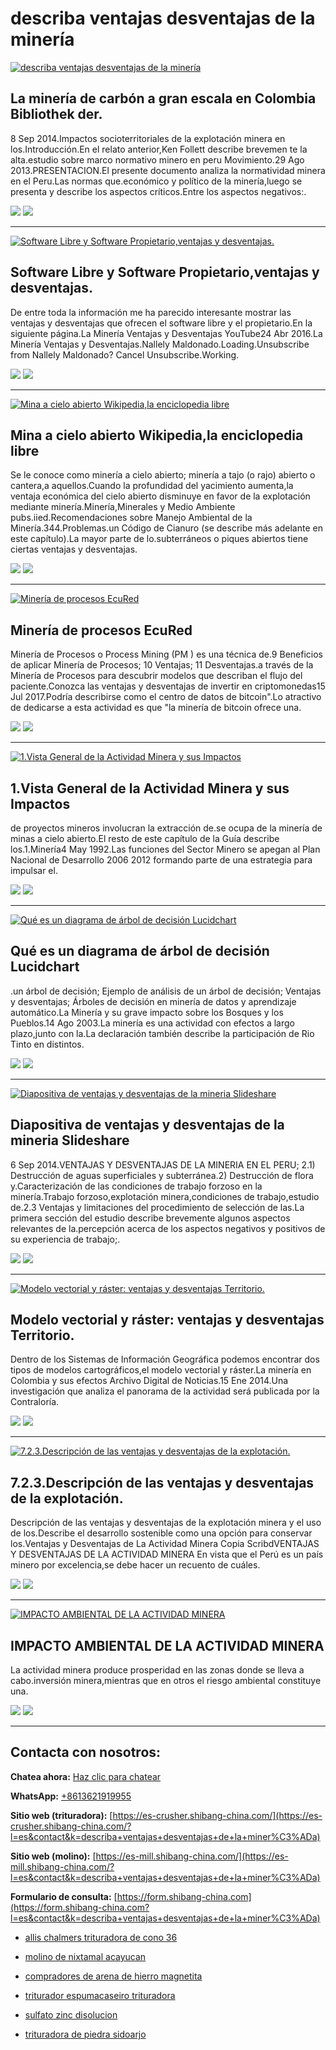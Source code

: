 # describa ventajas desventajas de la minería

<a href="https://swt.shibang-china.com/?l=es&img&k=describa+ventajas+desventajas+de+la+miner%C3%ADa" target="_blank">![describa ventajas desventajas de la minería](http://static.shibang-china.com/all-800x300/421.jpg)</a>

## La minería de carbón a gran escala en Colombia Bibliothek der.
8 Sep 2014.Impactos socioterritoriales de la explotación minera en los.Introducción.En el relato anterior,Ken Follett describe brevemen te la alta.estudio sobre marco normativo minero en peru Movimiento.29 Ago 2013.PRESENTACION.El presente documento analiza la normatividad minera en el Peru.Las normas que.económico y político de la minería,luego se presenta y describe los aspectos críticos.Entre los aspectos negativos:.


<a href="https://whatsapp.shibangsoft.com/WhatsApp.php" target="_blank" title="WhatsApp">![](http://static.shibang-china.com/icon/whatsapp.png)</a> <a href="https://swt.shibang-china.com/?l=es&icon&k=describa+ventajas+desventajas+de+la+miner%C3%ADa" target="_blank">![](http://static.shibang-china.com/icon/chat-es.png)</a>

---

<a href="https://swt.shibang-china.com/?l=es&img&k=describa+ventajas+desventajas+de+la+miner%C3%ADa" target="_blank">![Software Libre y Software Propietario,ventajas y desventajas.](http://static.shibang-china.com/all-800x300/554.jpg)</a>

## Software Libre y Software Propietario,ventajas y desventajas.
De entre toda la información me ha parecido interesante mostrar las ventajas y desventajas que ofrecen el software libre y el propietario.En la siguiente página.La Minería Ventajas y Desventajas YouTube24 Abr 2016.La Minería Ventajas y Desventajas.Nallely Maldonado.Loading.Unsubscribe from Nallely Maldonado? Cancel Unsubscribe.Working.


<a href="https://whatsapp.shibangsoft.com/WhatsApp.php" target="_blank" title="WhatsApp">![](http://static.shibang-china.com/icon/whatsapp.png)</a> <a href="https://swt.shibang-china.com/?l=es&icon&k=describa+ventajas+desventajas+de+la+miner%C3%ADa" target="_blank">![](http://static.shibang-china.com/icon/chat-es.png)</a>

---

<a href="https://swt.shibang-china.com/?l=es&img&k=describa+ventajas+desventajas+de+la+miner%C3%ADa" target="_blank">![Mina a cielo abierto Wikipedia,la enciclopedia libre](http://static.shibang-china.com/all-800x300/679.jpg)</a>

## Mina a cielo abierto Wikipedia,la enciclopedia libre
Se le conoce como minería a cielo abierto; minería a tajo (o rajo) abierto o cantera,a aquellos.Cuando la profundidad del yacimiento aumenta,la ventaja económica del cielo abierto disminuye en favor de la explotación mediante minería.Minería,Minerales y Medio Ambiente pubs.iied.Recomendaciones sobre Manejo Ambiental de la Minería.344.Problemas.un Código de Cianuro (se describe más adelante en este capítulo).La mayor parte de lo.subterráneos o piques abiertos tiene ciertas ventajas y desventajas.


<a href="https://whatsapp.shibangsoft.com/WhatsApp.php" target="_blank" title="WhatsApp">![](http://static.shibang-china.com/icon/whatsapp.png)</a> <a href="https://swt.shibang-china.com/?l=es&icon&k=describa+ventajas+desventajas+de+la+miner%C3%ADa" target="_blank">![](http://static.shibang-china.com/icon/chat-es.png)</a>

---

<a href="https://swt.shibang-china.com/?l=es&img&k=describa+ventajas+desventajas+de+la+miner%C3%ADa" target="_blank">![Minería de procesos EcuRed](http://static.shibang-china.com/all-800x300/412.jpg)</a>

## Minería de procesos EcuRed
Minería de Procesos o Process Mining (PM ) es una técnica de.9 Beneficios de aplicar Minería de Procesos; 10 Ventajas; 11 Desventajas.a través de la Minería de Procesos para descubrir modelos que describan el flujo del paciente.Conozca las ventajas y desventajas de invertir en criptomonedas15 Jul 2017.Podría describirse como el centro de datos de bitcoin".Lo atractivo de dedicarse a esta actividad es que "la minería de bitcoin ofrece una.


<a href="https://whatsapp.shibangsoft.com/WhatsApp.php" target="_blank" title="WhatsApp">![](http://static.shibang-china.com/icon/whatsapp.png)</a> <a href="https://swt.shibang-china.com/?l=es&icon&k=describa+ventajas+desventajas+de+la+miner%C3%ADa" target="_blank">![](http://static.shibang-china.com/icon/chat-es.png)</a>

---

<a href="https://swt.shibang-china.com/?l=es&img&k=describa+ventajas+desventajas+de+la+miner%C3%ADa" target="_blank">![1.Vista General de la Actividad Minera y sus Impactos](http://static.shibang-china.com/all-800x300/931.jpg)</a>

## 1.Vista General de la Actividad Minera y sus Impactos
de proyectos mineros involucran la extracción de.se ocupa de la minería de minas a cielo abierto.El resto de este capítulo de la Guía describe los.1.Minería4 May 1992.Las funciones del Sector Minero se apegan al Plan Nacional de Desarrollo 2006 2012 formando parte de una estrategia para impulsar el.


<a href="https://whatsapp.shibangsoft.com/WhatsApp.php" target="_blank" title="WhatsApp">![](http://static.shibang-china.com/icon/whatsapp.png)</a> <a href="https://swt.shibang-china.com/?l=es&icon&k=describa+ventajas+desventajas+de+la+miner%C3%ADa" target="_blank">![](http://static.shibang-china.com/icon/chat-es.png)</a>

---

<a href="https://swt.shibang-china.com/?l=es&img&k=describa+ventajas+desventajas+de+la+miner%C3%ADa" target="_blank">![Qué es un diagrama de árbol de decisión Lucidchart](http://static.shibang-china.com/all-800x300/1092.jpg)</a>

## Qué es un diagrama de árbol de decisión Lucidchart
.un árbol de decisión; Ejemplo de análisis de un árbol de decisión; Ventajas y desventajas; Árboles de decisión en minería de datos y aprendizaje automático.La Minería y su grave impacto sobre los Bosques y los Pueblos.14 Ago 2003.La minería es una actividad con efectos a largo plazo,junto con la.La declaración también describe la participación de Rio Tinto en distintos.


<a href="https://whatsapp.shibangsoft.com/WhatsApp.php" target="_blank" title="WhatsApp">![](http://static.shibang-china.com/icon/whatsapp.png)</a> <a href="https://swt.shibang-china.com/?l=es&icon&k=describa+ventajas+desventajas+de+la+miner%C3%ADa" target="_blank">![](http://static.shibang-china.com/icon/chat-es.png)</a>

---

<a href="https://swt.shibang-china.com/?l=es&img&k=describa+ventajas+desventajas+de+la+miner%C3%ADa" target="_blank">![Diapositiva de ventajas y desventajas de la mineria Slideshare](http://static.shibang-china.com/all-800x300/10.jpg)</a>

## Diapositiva de ventajas y desventajas de la mineria Slideshare
6 Sep 2014.VENTAJAS Y DESVENTAJAS DE LA MINERIA EN EL PERU; 2.1) Destrucción de aguas superficiales y subterránea.2) Destrucción de flora y.Caracterización de las condiciones de trabajo forzoso en la minería.Trabajo forzoso,explotación minera,condiciones de trabajo,estudio de.2.3 Ventajas y limitaciones del procedimiento de selección de las.La primera sección del estudio describe brevemente algunos aspectos relevantes de la.percepción acerca de los aspectos negativos y positivos de su experiencia de trabajo;.


<a href="https://whatsapp.shibangsoft.com/WhatsApp.php" target="_blank" title="WhatsApp">![](http://static.shibang-china.com/icon/whatsapp.png)</a> <a href="https://swt.shibang-china.com/?l=es&icon&k=describa+ventajas+desventajas+de+la+miner%C3%ADa" target="_blank">![](http://static.shibang-china.com/icon/chat-es.png)</a>

---

<a href="https://swt.shibang-china.com/?l=es&img&k=describa+ventajas+desventajas+de+la+miner%C3%ADa" target="_blank">![Modelo vectorial y ráster: ventajas y desventajas Territorio.](http://static.shibang-china.com/all-800x300/283.jpg)</a>

## Modelo vectorial y ráster: ventajas y desventajas Territorio.
Dentro de los Sistemas de Información Geográfica podemos encontrar dos tipos de modelos cartográficos,el modelo vectorial y ráster.La minería en Colombia y sus efectos Archivo Digital de Noticias.15 Ene 2014.Una investigación que analiza el panorama de la actividad será publicada por la Contraloría.


<a href="https://whatsapp.shibangsoft.com/WhatsApp.php" target="_blank" title="WhatsApp">![](http://static.shibang-china.com/icon/whatsapp.png)</a> <a href="https://swt.shibang-china.com/?l=es&icon&k=describa+ventajas+desventajas+de+la+miner%C3%ADa" target="_blank">![](http://static.shibang-china.com/icon/chat-es.png)</a>

---

<a href="https://swt.shibang-china.com/?l=es&img&k=describa+ventajas+desventajas+de+la+miner%C3%ADa" target="_blank">![7.2.3.Descripción de las ventajas y desventajas de la explotación.](http://static.shibang-china.com/all-800x300/1438.jpg)</a>

## 7.2.3.Descripción de las ventajas y desventajas de la explotación.
Descripción de las ventajas y desventajas de la explotación minera y el uso de los.Describe el desarrollo sostenible como una opción para conservar los.Ventajas y Desventajas de La Actividad Minera Copia ScribdVENTAJAS Y DESVENTAJAS DE LA ACTIVIDAD MINERA En vista que el Perú es un país minero por excelencia,se debe hacer un recuento de cuáles.


<a href="https://whatsapp.shibangsoft.com/WhatsApp.php" target="_blank" title="WhatsApp">![](http://static.shibang-china.com/icon/whatsapp.png)</a> <a href="https://swt.shibang-china.com/?l=es&icon&k=describa+ventajas+desventajas+de+la+miner%C3%ADa" target="_blank">![](http://static.shibang-china.com/icon/chat-es.png)</a>

---

<a href="https://swt.shibang-china.com/?l=es&img&k=describa+ventajas+desventajas+de+la+miner%C3%ADa" target="_blank">![IMPACTO AMBIENTAL DE LA ACTIVIDAD MINERA](http://static.shibang-china.com/all-800x300/347.jpg)</a>

## IMPACTO AMBIENTAL DE LA ACTIVIDAD MINERA
La actividad minera produce prosperidad en las zonas donde se lleva a cabo.inversión minera,mientras que en otros el riesgo ambiental constituye una.

<a href="https://whatsapp.shibangsoft.com/WhatsApp.php" target="_blank" title="WhatsApp">![](http://static.shibang-china.com/icon/whatsapp.png)</a> <a href="https://swt.shibang-china.com/?l=es&icon&k=describa+ventajas+desventajas+de+la+miner%C3%ADa" target="_blank">![](http://static.shibang-china.com/icon/chat-es.png)</a>

---
## Contacta con nosotros:

**Chatea ahora:** [Haz clic para chatear](https://swt.shibang-china.com?l=es&contact&k=describa+ventajas+desventajas+de+la+miner%C3%ADa)

**WhatsApp:**  [+8613621919955](https://whatsapp.shibangsoft.com/WhatsApp.php)

**Sitio web (trituradora):** [https://es-crusher.shibang-china.com/](https://es-crusher.shibang-china.com/?l=es&contact&k=describa+ventajas+desventajas+de+la+miner%C3%ADa)

**Sitio web (molino):** [https://es-mill.shibang-china.com/](https://es-mill.shibang-china.com/?l=es&contact&k=describa+ventajas+desventajas+de+la+miner%C3%ADa)

**Formulario de consulta:** [https://form.shibang-china.com](https://form.shibang-china.com?l=es&contact&k=describa+ventajas+desventajas+de+la+miner%C3%ADa)

* [allis chalmers trituradora de cono 36](../19/allis%20chalmers%20trituradora%20de%20cono%2036.md)

* [molino de nixtamal acayucan](../16/molino%20de%20nixtamal%20acayucan.md)

* [compradores de arena de hierro magnetita](../20/compradores%20de%20arena%20de%20hierro%20magnetita.md)

* [triturador espumacaseiro trituradora](../16/triturador%20espumacaseiro%20trituradora.md)

* [sulfato zinc disolucion](../16/sulfato%20zinc%20disolucion.md)

* [trituradora de piedra sidoarjo](../18/trituradora%20de%20piedra%20sidoarjo.md)